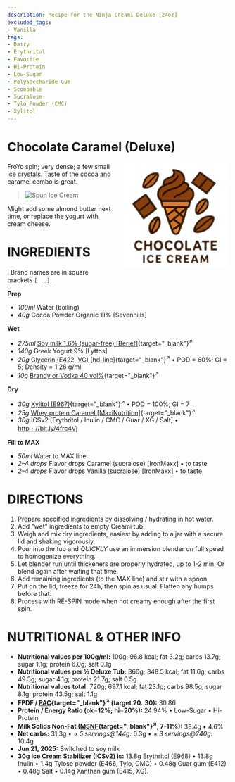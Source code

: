 ```yaml
---
description: Recipe for the Ninja Creami Deluxe [24oz]
excluded_tags:
- Vanilla
tags:
- Dairy
- Erythritol
- Favorite
- Hi-Protein
- Low-Sugar
- Polysaccharide Gum
- Scoopable
- Sucralose
- Tylo Powder (CMC)
- Xylitol
---
```

# Chocolate Caramel (Deluxe)
<img style="float: right; margin-left: 1.5em;" width=240 alt="Logo" src="https://raw.githubusercontent.com/jhermann/ice-creamery/refs/heads/main/assets/chocolate-ice-cream-logo.png" />

FroYo spin; very dense; a few small ice crystals. Taste of the cocoa and caramel combo is great.

> <img width=360 alt="Spun Ice Cream" src="choca_2024-11-01.jpg" class="zoomable" />

Might add some almond butter next time, or replace the yogurt with cream cheese.

# INGREDIENTS

ℹ️ Brand names are in square brackets `[...]`.

**Prep**

  - _100ml_ Water (boiling)
  - _40g_ Cocoa Powder Organic 11% [Sevenhills]

**Wet**

  - _275ml_ [Soy milk 1.6% (sugar-free) \[Berief\]](/ice-creamery/info/ingredients/#soy-milk){target="_blank"}<sup>↗</sup>
  - _140g_ Greek Yogurt 9% [Lyttos]
  - _20g_ [Glycerin (E422, VG) \[hd-line\]](/ice-creamery/info/ingredients/#vegetable-glycerin-glycerol-vg-e422){target="_blank"}<sup>↗</sup> • POD = 60%; GI = 5; Density = 1.26 g/ml
  - _10g_ [Brandy or Vodka 40 vol%](/ice-creamery/info/ingredients/#alcohol-ethanol){target="_blank"}<sup>↗</sup>

**Dry**

  - _30g_ [Xylitol (E967)](/ice-creamery/info/ingredients/#xylitol-e967){target="_blank"}<sup>↗</sup> • POD = 100%; GI = 7
  - _25g_ [Whey protein Caramel \[MaxiNutrition\]](/ice-creamery/info/ingredients/#whey-protein){target="_blank"}<sup>↗</sup>
  - _30g_ ICSv2 [Erythritol / Inulin / CMC / Guar / XG / Salt] • [http﹕//bit.ly/4frc4Vj](https://jhermann.github.io/ice-creamery/I/Ice%20Cream%20Stabilizer%20(ICS)/)

**Fill to MAX**

  - _50ml_ Water to MAX line
  - _2–4 drops_ Flavor drops Caramel (sucralose) [IronMaxx] • to taste
  - _2–4 drops_ Flavor drops Vanilla (sucralose) [IronMaxx] • to taste

# DIRECTIONS

 1. Prepare specified ingredients by dissolving / hydrating in hot water.
 1. Add "wet" ingredients to empty Creami tub.
 1. Weigh and mix dry ingredients, easiest by adding to a jar with a secure lid and shaking vigorously.
 1. Pour into the tub and *QUICKLY* use an immersion blender on full speed to homogenize everything.
 1. Let blender run until thickeners are properly hydrated, up to 1-2 min. Or blend again after waiting that time.
 1. Add remaining ingredients (to the MAX line) and stir with a spoon.
 1. Put on the lid, freeze for 24h, then spin as usual. Flatten any humps before that.
 1. Process with RE-SPIN mode when not creamy enough after the first spin.

# NUTRITIONAL & OTHER INFO
- **Nutritional values per 100g/ml:** 100g; 96.8 kcal; fat 3.2g; carbs 13.7g; sugar 1.1g; protein 6.0g; salt 0.1g
- **Nutritional values per ½ Deluxe Tub:** 360g; 348.5 kcal; fat 11.6g; carbs 49.3g; sugar 4.1g; protein 21.7g; salt 0.5g
- **Nutritional values total:** 720g; 697.1 kcal; fat 23.1g; carbs 98.5g; sugar 8.1g; protein 43.5g; salt 1.1g
- **FPDF / [PAC](/ice-creamery/info/glossary/#potere-anti-congelante-pac){target="_blank"}<sup>↗</sup> (target 20..30):** 30.86
- **Protein / Energy Ratio (ok=12%; hi=20%):** 24.94% • Low-Sugar • Hi-Protein
- **Milk Solids Non-Fat ([MSNF](/ice-creamery/info/glossary/#milk-solids-not-fat-msnf){target="_blank"}<sup>↗</sup>, 7-11%):** 33.4g • 4.6%
- **Net carbs:** 31.3g • *∝ 5 servings@144g:* 6.3g • *∝ 3 servings@240g:* 10.4g
- **Jun 21, 2025:** Switched to soy milk
- **30g Ice Cream Stabilizer (ICSv2) is:** 13.8g Erythritol (E968) • 13.8g Inulin • 1.4g Tylose powder (E466, Tylo, CMC) • 0.48g Guar gum (E412) • 0.48g Salt • 0.14g Xanthan gum (E415, XG).
